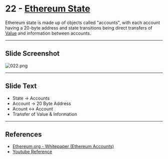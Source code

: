 # 22 - [Ethereum State](Ethereum%20State.md)

Ethereum state is made up of objects called "accounts", with each account having a 20-byte address and state transitions being direct transfers of [Value](Value.md) and information between accounts. 

___
## Slide Screenshot
![022.png](../../images/1.Ethereum%20101/022.png)
___
## Slide Text
- State -> Accounts
- Account -> 20 Byte Address
- Acount <-> Account
- Transfer of Value & Information
___
## References
- [Ethereum.org - Whitepaper (Ethereum Accounts)](https://ethereum.org/en/whitepaper/#ethereum-accounts)
- [Youtube Reference](https://youtu.be/zIeBfuXxuWs?t=63)